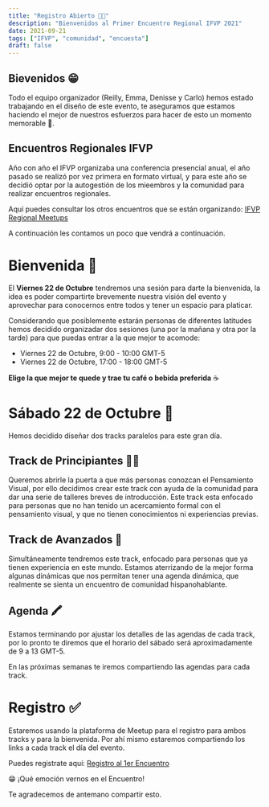 ```yaml
---
title: "Registro Abierto 🎉🚀"
description: "Bienvenidos al Primer Encuentro Regional IFVP 2021"
date: 2021-09-21
tags: ["IFVP", "comunidad", "encuesta"]
draft: false
---
```


## Bievenidos 😁

Todo el equipo organizador (Reilly, Emma, Denisse y Carlo) hemos estado trabajando en el diseño de este evento, te aseguramos que estamos haciendo el mejor de nuestros esfuerzos para hacer de esto un momento memorable 💖.

## Encuentros Regionales IFVP

Año con año el IFVP organizaba una conferencia presencial anual, el año pasado se realizó por vez primera en formato virtual, y para este año se decidió optar por la autogestión de los mieembros y la comunidad para realizar encuentros regionales.

Aquí puedes consultar los otros encuentros que se están organizando: [IFVP Regional Meetups](https://ifvp.org/content/join-us-2021-regional-vp-meet-ups-more-info)

A continuación les contamos un poco que vendrá a continuación.

# Bienvenida 👋

El **Viernes 22 de Octubre** tendremos una sesión para darte la bienvenida, la idea es poder compartirte brevemente nuestra visión del evento y aprovechar para conocernos entre todos y tener un espacio para platicar.

Considerando que posiblemente estarán personas de diferentes latitudes hemos decidido organizadar dos sesiones (una por la mañana y otra por la tarde) para que puedas entrar a la que mejor te acomode:

- Viernes 22 de Octubre, 9:00 - 10:00 GMT-5
- Viernes 22 de Octubre, 17:00 - 18:00 GMT-5

**Elige la que mejor te quede y trae tu café o bebida preferida** ☕️

# Sábado 22 de Octubre 📅

Hemos decidido diseñar dos tracks paralelos para este gran día.

## Track de Principiantes 🧑‍🎨

Queremos abrirle la puerta a que más personas conozcan el Pensamiento Visual, por ello decidimos crear este track con ayuda de la comunidad para dar una serie de talleres breves de introducción. Este track esta enfocado para personas que no han tenido un acercamiento formal con el pensamiento visual, y que no tienen conocimientos ni experiencias previas.

## Track de Avanzados 🎨

Simultáneamente tendremos este track, enfocado para personas que ya tienen experiencia en este mundo. Estamos aterrizando de la mejor forma algunas dinámicas que nos permitan tener una agenda dinámica, que realmente se sienta un encuentro de comunidad hispanohablante.

## Agenda 🖍

Estamos terminando por ajustar los detalles de las agendas de cada track, por lo pronto te diremos que el horario del sábado será aproximadamente de 9 a 13 GMT-5.

En las próximas semanas te iremos compartiendo las agendas para cada track.

# Registro ✅

Estaremos usando la plataforma de Meetup para el registro para ambos tracks y para la bienvenida. Por ahí mismo estaremos compartiendo los links a cada track el día del evento.

Puedes registrate aquí: [Registro al 1er Encuentro](https://www.meetup.com/encuentro-regional-ifvp/events/280839668/)

😁 ¡Qué emoción vernos en el Encuentro!

Te agradecemos de antemano compartir esto.


